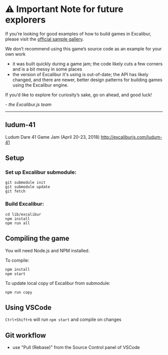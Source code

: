 # :warning: Important Note for future explorers

If you’re looking for good examples of how to build games in Excalibur, please visit the [official sample gallery](https://excaliburjs.com/samples/).

We don’t recommend using this game’s source code as an example for your own work
- it was built quickly during a game jam; the code likely cuts a few corners and is a bit messy in some places
- the version of Excalibur it's using is out-of-date; the API has likely changed, and there are newer, better design patterns for building games using the Excalibur engine.

If you’d like to explore for curiosity’s sake, go on ahead, and good luck!

*- the Excalibur.js team*

---

## ludum-41

Ludum Dare 41 Game Jam (April 20-23, 2018) http://excaliburjs.com/ludum-41

## Setup

### Set up Excalibur submodule:

    git submodule init
    git submodule update
    git fetch

### Build Excalibur:

    cd lib/excalibur
    npm install
    npm run all

## Compiling the game

You will need Node.js and NPM installed.

To compile:

    npm install
    npm start

To update local copy of Excalibur from submodule:

    npm run copy

## Using VSCode

`Ctrl+Shift+b` will run `npm start` and compile on changes

## Git workflow

- use "Pull (Rebase)" from the Source Control panel of VSCode
